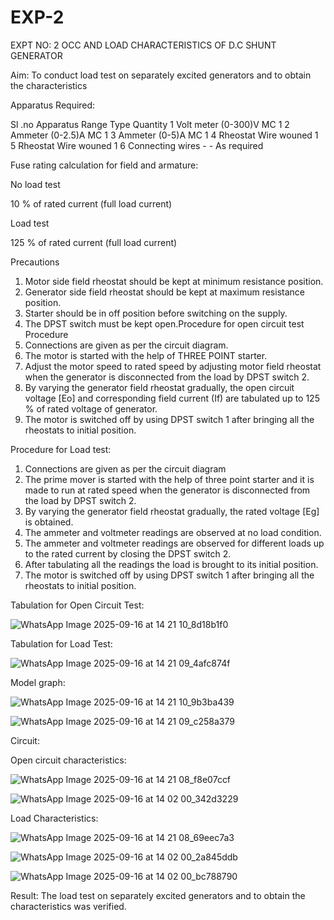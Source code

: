# EXP-2
EXPT NO: 2 OCC AND LOAD CHARACTERISTICS OF D.C SHUNT GENERATOR

Aim:
To conduct load test on separately excited generators and to obtain the characteristics

Apparatus Required:

Sl .no	Apparatus	Range	Type	Quantity
1	Volt meter	(0-300)V	MC	1
2	Ammeter	(0-2.5)A	MC	1
3	Ammeter	(0-5)A	MC	1
4	Rheostat		Wire wouned	1
5	Rheostat		Wire wouned	1
6	Connecting wires	-	-	As required

Fuse rating calculation for field and armature:

No load test

10 % of rated current (full load current)

Load test

125 % of rated current (full load current)

Precautions

1.   Motor side field rheostat should be kept at minimum resistance position.
2.   Generator side field rheostat should be kept at maximum resistance position.
3.   Starter should be in off position before switching on the supply.
4.   The DPST switch must be kept open.Procedure for open circuit test
Procedure
1.   Connections are given as per the circuit diagram.
2.   The motor is started with the help of THREE POINT starter.
3.   Adjust the motor speed to rated speed by adjusting motor field rheostat when the generator is disconnected from the load by DPST switch 2.
4.   By  varying  the  generator  field  rheostat  gradually,  the  open  circuit  voltage  [Eo]  and corresponding field current (If) are tabulated up to 125 % of rated voltage of generator.
5.   The motor is switched off by using DPST switch 1 after bringing all the rheostats to initial position.

Procedure for Load test:

1.   Connections are given as per the circuit diagram
2.   The prime mover is started with the help of three point starter and it is made to run at rated speed when the generator is disconnected from the load by DPST switch 2.
3.   By varying the generator field rheostat gradually, the rated voltage [Eg] is obtained.
4.   The ammeter and voltmeter readings are observed at no load condition.
5.   The ammeter and voltmeter readings are observed for different loads up to the rated current by closing the DPST switch 2.
6.   After tabulating all the readings the load is brought to its initial position.
7.   The motor is switched off by using DPST switch 1 after bringing all the rheostats to initial position.

Tabulation for Open Circuit Test:

![WhatsApp Image 2025-09-16 at 14 21 10_8d18b1f0](https://github.com/user-attachments/assets/c9e832d7-7cfd-416f-92af-254d8516a3d2)


Tabulation for Load Test:

![WhatsApp Image 2025-09-16 at 14 21 09_4afc874f](https://github.com/user-attachments/assets/838d6af2-6258-4816-9fb1-c4b519c6f4ae)


Model graph:

![WhatsApp Image 2025-09-16 at 14 21 10_9b3ba439](https://github.com/user-attachments/assets/13b2b8b6-4190-43f7-958a-5daa8c93348e)

![WhatsApp Image 2025-09-16 at 14 21 09_c258a379](https://github.com/user-attachments/assets/c6221336-5dee-4530-9862-aa5ccba960d8)

Circuit: 

Open circuit characteristics:

![WhatsApp Image 2025-09-16 at 14 21 08_f8e07ccf](https://github.com/user-attachments/assets/4e7497ea-3848-4d24-96cd-1a7110fd074d)

  ![WhatsApp Image 2025-09-16 at 14 02 00_342d3229](https://github.com/user-attachments/assets/8671a1e9-f4c2-416a-b516-7ea7762aab98)

Load Characteristics:

![WhatsApp Image 2025-09-16 at 14 21 08_69eec7a3](https://github.com/user-attachments/assets/1cc9c430-7546-4693-a864-66c6173c7760)

![WhatsApp Image 2025-09-16 at 14 02 00_2a845ddb](https://github.com/user-attachments/assets/d1fff6dc-be0c-4706-a98b-82790176ca3a)

![WhatsApp Image 2025-09-16 at 14 02 00_bc788790](https://github.com/user-attachments/assets/f0592651-bfa9-4c3e-88db-db80abfbd569)

Result:
The load test on separately excited generators and to obtain the characteristics was verified.
